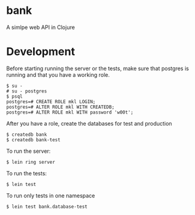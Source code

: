 # bank

A simlpe web API in Clojure

# Development

Before starting running the server or the tests, make sure that postgres is
running and that you have a working role.

```
$ su -
# su - postgres
$ psql
postgres=# CREATE ROLE mkl LOGIN;
postgres=# ALTER ROLE mkl WITH CREATEDB;
postgres=# ALTER ROLE mkl WITH password 'w00t';
```

After you have a role, create the databases for test and production

```
$ createdb bank
$ createdb bank-test
```

To run the server:

```
$ lein ring server
```

To run the tests:

```
$ lein test
```

To run only tests in one namespace

```
$ lein test bank.database-test
```
